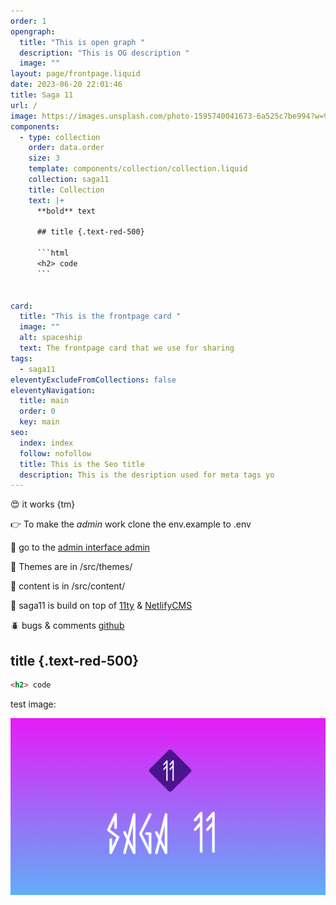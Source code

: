 ```yaml
---
order: 1
opengraph:
  title: "This is open graph "
  description: "This is OG description "
  image: ""
layout: page/frontpage.liquid
date: 2023-06-20 22:01:46
title: Saga 11
url: /
image: https://images.unsplash.com/photo-1595740041673-6a525c7be994?w=900&auto=format&fit=crop&q=60&ixlib=rb-4.0.3&ixid=M3wxMjA3fDB8MHxzZWFyY2h8M3x8ZWxldmVufGVufDB8fDB8fHww
components:
  - type: collection
    order: data.order
    size: 3
    template: components/collection/collection.liquid
    collection: saga11
    title: Collection
    text: |+
      **bold** text

      ## title {.text-red-500}

      ```html
      <h2> code
      ```


card:
  title: "This is the frontpage card "
  image: ""
  alt: spaceship
  text: The frontpage card that we use for sharing
tags:
  - saga11
eleventyExcludeFromCollections: false
eleventyNavigation:
  title: main
  order: 0
  key: main
seo:
  index: index
  follow: nofollow
  title: This is the Seo title
  description: This is the desription used for meta tags yo
---
```

😍 it works {tm}

👉 To make the *admin* work clone the env.example to .env

🤖 go to the [admin interface admin](/admin)

💅 Themes are in /src/themes/

📜 content is in /src/content/

🎈 saga11 is build on top of [11ty](https://11ty.dev) & [NetlifyCMS](https://netlifycms.com)

🪲 bugs & comments [github](https://github.com/mortendk/saga11)

## title {.text-red-500}

```html
<h2> code
```

test image:

![](testimage.png)
